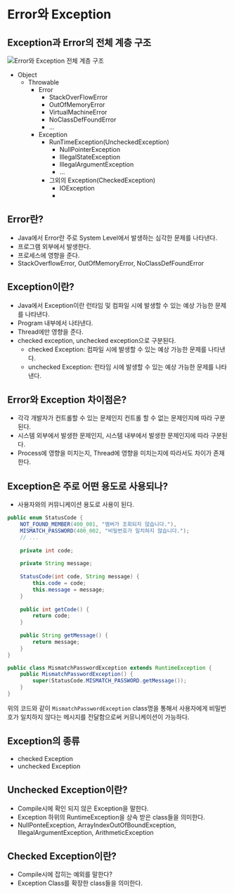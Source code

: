 # Error와 Exception

## Exception과 Error의 전체 계층 구조
![Error와 Exception 전체 계층 구조](https://img1.daumcdn.net/thumb/R1280x0/?scode=mtistory2&fname=https%3A%2F%2Fblog.kakaocdn.net%2Fdn%2Fbl3YyZ%2FbtqzxB7Z585%2F0K5euztPye3Tj1be2PdjOK%2Fimg.png)
* Object
  * Throwable
    * Error
      * StackOverFlowError
      * OutOfMemoryError
      * VirtualMachineError
      * NoClassDefFoundError
      * ...
    * Exception
      * RunTimeException(UncheckedException)
        * NullPointerException
        * IllegalStateException
        * IllegalArgumentException
        * ...
      * 그외의 Exception(CheckedException)
        * IOException
        * 

## Error란?
* Java에서 Error란 주로 System Level에서 발생하는 심각한 문제를 나타낸다.
* 프로그램 외부에서 발생한다.
* 프로세스에 영향을 준다.
* StackOverflowError, OutOfMemoryError, NoClassDefFoundError

## Exception이란?
* Java에서 Exception이란 런타임 및 컴파일 시에 발생할 수 있는 예상 가능한 문제를 나타낸다.
* Program 내부에서 나타낸다.
* Thread에만 영향을 준다.
* checked exception, unchecked exception으로 구분된다.
  * checked Exception: 컴파일 시에 발생할 수 있는 예상 가능한 문제를 나타낸다.
  * unchecked Exception: 런타임 시에 발생할 수 있는 예상 가능한 문제를 나타낸다.

## Error와 Exception 차이점은?
* 각각 개발자가 컨트롤할 수 있는 문제인지 컨트롤 할 수 없는 문제인지에 따라 구분된다.
* 시스템 외부에서 발생한 문제인지, 시스템 내부에서 발생한 문제인지에 따라 구분된다.
* Process에 영향을 미치는지, Thread에 영향을 미치는지에 따라서도 차이가 존재한다.


## Exception은 주로 어떤 용도로 사용되나?
* 사용자와의 커뮤니케이션 용도로 사용이 된다.

```java
public enum StatusCode {
	NOT_FOUND_MEMBER(400_001, "멤버가 조회되지 않습니다."),
	MISMATCH_PASSWORD(400_002, "비밀번호가 일치하지 않습니다.");
	// ...
	
	private int code;
	
	private String message;
	
	StatusCode(int code, String message) {
		this.code = code;
		this.message = message;
	}
	
	public int getCode() {
		return code;
	}
	
	public String getMessage() {
		return message;
	}
}
```

```java
public class MismatchPasswordException extends RuntimeException {
	public MismatchPasswordException() {
		super(StatusCode.MISMATCH_PASSWORD.getMessage());
	}
}
```
위의 코드와 같이 `MismatchPasswordException` class명을 통해서 사용자에게 비밀번호가 일치하지 않다는 메시지를 전달함으로써 커뮤니케이션이 가능하다.

## Exception의 종류
* checked Exception
* unchecked Exception


## Unchecked Exception이란?
* Compile시에 확인 되지 않은 Exception을 말한다.
* Exception 하위의 RuntimeException을 상속 받은 class들을 의미한다.
* NullPonteException, ArrayIndexOutOfBoundException, IllegalArgumentException, ArithmeticException

## Checked Exception이란?
* Compile시에 잡히는 예외를 말한다?
* Exception Class를 확장한 class들을 의미한다.




